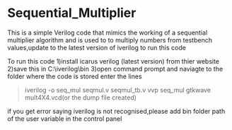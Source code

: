 # Sequential_Multiplier
This is a simple Verilog code that mimics the working of  a sequential multiplier algorithm and is used to to multiply numbers from testbench values,update to the latest version of iverilog to run this code


To run this code 
1)install icarus verilog (latest version) from thier website
2)save this in C:\iverilog\bin 
3)open command prompt and naviagte to the folder where the code is stored enter the lines

>iverilog -o seq_mul seqmul.v seqmul_tb.v
>vvp seq_mul
>gtkwave mult4X4.vcd(or the dump file created)

if you get error saying iverilog is not recognised,please add bin folder path of the user variable in the control panel
